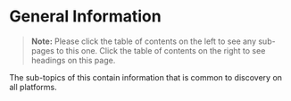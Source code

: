 # General Information

> **Note:** Please click the table of contents on the left to see any sub-pages to this one. Click the table of contents on the right to see headings on this page.

The sub-topics of this contain information that is common to discovery on all platforms.
